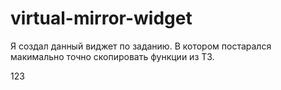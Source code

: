 # virtual-mirror-widget

Я создал данный виджет по заданию.
В котором постарался макимально точно скопировать функции из ТЗ.
<div id=>123</div>
